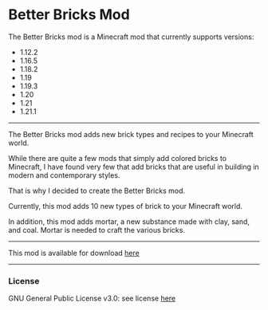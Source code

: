 # Better Bricks Mod

The Better Bricks mod is a Minecraft mod that currently supports versions:
* 1.12.2
* 1.16.5
* 1.18.2
* 1.19
* 1.19.3
* 1.20
* 1.21
* 1.21.1

---
The Better Bricks mod adds new brick types and recipes to your Minecraft world.

While there are quite a few mods that simply add colored bricks to Minecraft, I have found very few that add bricks that are useful in building in modern and contemporary styles.

That is why I decided to create the Better Bricks mod.

Currently, this mod adds 10 new types of brick to your Minecraft world.

In addition, this mod adds mortar, a new substance made with clay, sand, and coal. Mortar is needed to craft the various bricks.

---

This mod is available for download [here](https://www.curseforge.com/minecraft/mc-mods/better-bricks-mod)

---
### License
GNU General Public License v3.0: see license [here](https://github.com/qejmc/Better-Bricks-Latest/blob/master/LICENSE)
